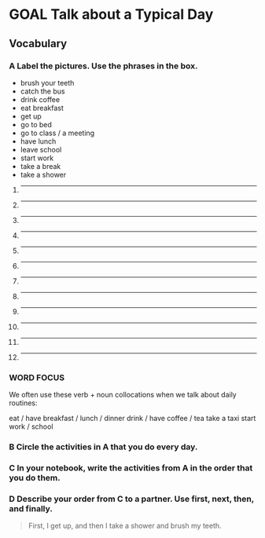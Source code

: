 # GOAL Talk about a Typical Day

## Vocabulary

### A Label the pictures. Use the phrases in the box.

- brush your teeth
- catch the bus
- drink coffee
- eat breakfast
- get up
- go to bed
- go to class / a meeting
- have lunch
- leave school
- start work
- take a break
- take a shower

1. _______________
2. _______________
3. _______________
4. _______________
5. _______________
6. _______________
7. _______________
8. _______________
9. _______________
10. _______________
11. _______________
12. _______________

### WORD FOCUS

We often use these verb + noun collocations when we talk about daily routines:

eat / have breakfast / lunch / dinner
drink / have coffee / tea
take a taxi
start work / school

### B Circle the activities in A that you do every day.

### C In your notebook, write the activities from A in the order that you do them.

### D Describe your order from C to a partner. Use first, next, then, and finally.

> First, I get up, and then I take a shower and brush my teeth.